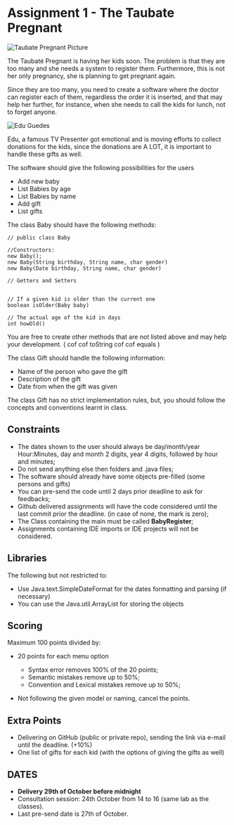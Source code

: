 # Assignment 1 - The Taubate Pregnant

![Taubate Pregnant Picture](http://s2.glbimg.com/WbrblpkBMpk8y9riqM6040gUD4sdIs5pE77h-yAgkwdIoz-HdGixxa_8qOZvMp3w/s.glbimg.com/jo/g1/f/original/2012/11/07/falsa_gravida1.jpg)


The Taubaté Pregnant is having her kids soon. The problem is that they are too many and she needs a system to register them. Furthermore, this is not her only pregnancy, she is planning to get pregnant again.

Since they are too many, you need to create a software where the doctor can register each of them, regardless the order it is inserted, and that may help her further, for instance, when she needs to call the kids for lunch, not to forget anyone.

![Edu Guedes](https://pbs.twimg.com/media/Ch462kjWUAAtgZt.jpg)

Edu, a famous TV Presenter got emotional and is moving efforts to collect donations for the kids, since the donations are A LOT, it is important to handle these gifts as well.

The software should give the following possibilities for the users


* Add new baby
* List Babies by age
* List Babies by name
* Add gift
* List gifts


The class Baby should have the following methods:

    // public class Baby

    //Constructors:
    new Baby();
    new Baby(String birthday, String name, char gender)
    new Baby(Date birthday, String name, char gender)

    // Getters and Setters


    // If a given kid is older than the current one
    boolean isOlder(Baby baby)

    // The actual age of the kid in days
    int howOld()

You are free to create other methods that are not listed above and may help your development. ( cof cof toString cof cof equals )


The class Gift should handle the following information:

* Name of the person who gave the gift
* Description of the gift
* Date from when the gift was given

The class Gift has no strict implementation rules, but, you should follow the concepts and conventions learnt in class.




## Constraints
  * The dates shown to the user should always be day/month/year Hour:Minutes, day and month 2 digits, year 4 digits, followed by hour and minutes;
  * Do not send anything else then folders and .java files;
  * The software should already have some objects pre-filled (some persons and gifts)
  * You can pre-send the code until 2 days prior deadline to ask for feedbacks;
  * Github delivered assignments will have the code considered until the last commit prior the deadline. (in case of none, the mark is zero);
  * The Class containing the main must be called **BabyRegister**;
  * Assignments containing IDE imports or IDE projects will not be considered.

## Libraries
  The following but not restricted to:

  * Use Java.text.SimpleDateFormat for the dates formatting and parsing (if necessary)
  * You can use the Java.util.ArrayList for storing the objects

## Scoring
Maximum 100 points divided by:
  * 20 points for each menu option
    * Syntax error removes 100% of the 20 points;
    * Semantic mistakes remove up to 50%;
    * Convention and Lexical mistakes remove up to 50%;

  * Not following the given model or naming, cancel the points.


## Extra Points
  * Delivering on GitHub (public or private repo), sending the link via e-mail until the deadline. (+10%)
  * One list of gifts for each kid (with the options of giving the gifts as well)

## DATES
  * **Delivery 29th of October before midnight**
  * Consultation session: 24th October from 14 to 16 (same lab as the classes).
  * Last pre-send date is 27th of October.
